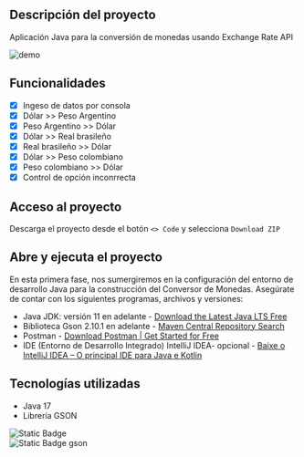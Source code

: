 ## Descripción del proyecto
Aplicación Java para la conversión de monedas usando Exchange Rate API

![demo](https://github.com/user-attachments/assets/6131d3c0-c378-48de-b53e-ace0c1d8a150)

## Funcionalidades
- [x] Ingeso de datos por consola
- [x] Dólar >> Peso Argentino
- [x] Peso Argentino >> Dólar
- [x] Dólar >> Real brasileño
- [x] Real brasileño >> Dólar
- [x] Dólar >> Peso colombiano
- [x] Peso colombiano >> Dólar
- [x] Control de opción inconrrecta

## Acceso al proyecto
Descarga el proyecto desde el botón `<> Code` y selecciona `Download ZIP`

## Abre y ejecuta el proyecto
En esta primera fase, nos sumergiremos en la configuración del entorno de desarrollo Java para la construcción del Conversor de Monedas. Asegúrate de contar con los siguientes programas, archivos y versiones:
* Java JDK: versión 11 en adelante - [Download the Latest Java LTS Free](https://www.oracle.com/br/java/technologies/downloads/)
* Biblioteca Gson 2.10.1 en adelante - [Maven Central Repository Search](https://search.maven.org/artifact/com.google.code.gson/gson)
* Postman - [Download Postman | Get Started for Free](https://www.postman.com/downloads/)
* IDE (Entorno de Desarrollo Integrado) IntelliJ IDEA- opcional - [Baixe o IntelliJ IDEA – O principal IDE para Java e Kotlin](https://www.jetbrains.com/pt-br/idea/download/?section=windows)
  

## Tecnologías utilizadas
* Java 17
* Librería GSON


![Static Badge](https://img.shields.io/badge/java-white?style=for-the-badge&logo=openjdk&logoColor=white&labelColor=black)
<br>
![Static Badge gson](https://img.shields.io/badge/gson-white?style=for-the-badge&logo=cbc&logoColor=white&labelColor=%23FF2E63)
